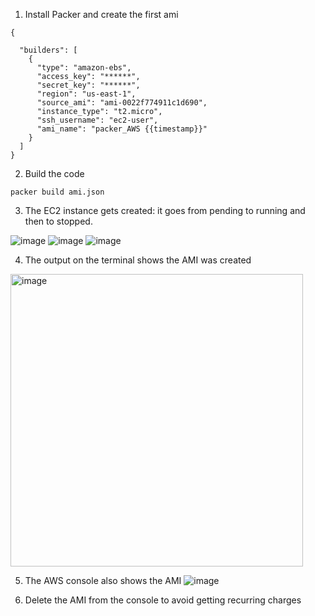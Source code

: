 1. Install Packer and create the first ami
```
{

  "builders": [
    {
      "type": "amazon-ebs",
      "access_key": "******",
      "secret_key": "******",
      "region": "us-east-1",
      "source_ami": "ami-0022f774911c1d690",
      "instance_type": "t2.micro",
      "ssh_username": "ec2-user",
      "ami_name": "packer_AWS {{timestamp}}"
    }
  ]
}

```
2. Build the code
```
packer build ami.json
```
3. The EC2 instance gets created: it goes from pending to running and then to stopped.

![image](https://user-images.githubusercontent.com/49971693/167227482-ff9746b4-83c6-49b1-9f2e-28462d4335e8.png)
![image](https://user-images.githubusercontent.com/49971693/167227487-bf929e96-9ff2-4301-a6b9-bd14a0d0e1ea.png)
![image](https://user-images.githubusercontent.com/49971693/167227498-a4fdb949-691f-464d-b895-92e99719be7a.png)

4. The output on the terminal shows the AMI was created
<img width="468" alt="image" src="https://user-images.githubusercontent.com/49971693/167227505-706eedd0-ff10-4814-8e5d-49d57e102d53.png">

5. The AWS console also shows the AMI
![image](https://user-images.githubusercontent.com/49971693/167227596-34d831d8-5841-402c-b6d7-7ddce4d576f0.png)

6. Delete the AMI from the console to avoid getting recurring charges
